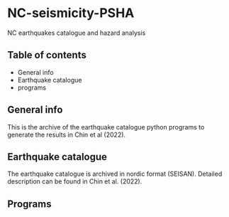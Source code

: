 # NC-seismicity-PSHA
NC earthquakes catalogue and hazard analysis
## Table of contents
* General info
* Earthquake catalogue
* programs
## General info
This is the archive of the earthquake catalogue python programs to generate the results in Chin et al (2022).
## Earthquake catalogue
The earthquake catalogue is archived in nordic format (SEISAN). Detailed description can be found in Chin et al. (2022).
## Programs
